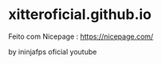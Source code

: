 # xitteroficial.github.io

Feito com Nicepage :
https://nicepage.com/

by ininjafps oficial youtube
